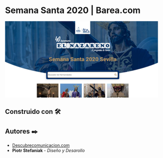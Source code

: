 # Semana Santa 2020 | Barea.com
![](semanasanta.jpg)

## Construido con 🛠️

## Autores ✒️
* [Descubrecomunicacion.com](https://descubrecomunicacion.com)
* **Piotr Stefaniak** - *Diseño y Desarollo*

